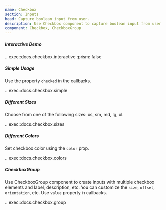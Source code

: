 ```yaml
---
name: Checkbox
section: Inputs
head: Capture boolean input from user.
description: Use Checkbox component to capture boolean input from user.
component: Checkbox, CheckboxGroup
---
```


##### Interactive Demo

.. exec::docs.checkbox.interactive
    :prism: false

##### Simple Usage

Use the property `checked` in the callbacks.

.. exec::docs.checkbox.simple

##### Different Sizes

Choose from one of the following sizes: xs, sm, md, lg, xl.

.. exec::docs.checkbox.sizes

##### Different Colors

Set checkbox color using the `color` prop.

.. exec::docs.checkbox.colors

##### CheckboxGroup

Use CheckboxGroup component to create inputs with multiple checkbox elements and label, description, etc. You can 
customize the `size`, `offset`, `orientation`, etc. Use `value` property in callbacks.

.. exec::docs.checkbox.group
